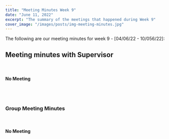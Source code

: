 ```yaml
---
title: "Meeting Minutes Week 9"
date: "June 11, 2022"
excerpt: "The summary of the meetings that happened during Week 9"
cover_image: "/images/posts/img-meeting-minutes.jpg"
---
```


The following are our meeting minutes for week 9 - [04/06/22 - 10/056/22]:

## Meeting minutes with Supervisor

<br/>

#### No Meeting

<br/><br/>

### Group Meeting Minutes

<br/>

#### No Meeting
